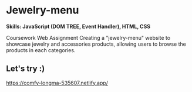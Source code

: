 # Jewelry-menu

**Skills: JavaScript (DOM TREE, Event Handler), HTML, CSS**

Coursework Web Assignment
Creating a "jewelry-menu" website to showcase jewelry and accessories products, allowing users to browse the products in each categories.

## Let's try :)

https://comfy-longma-535607.netlify.app/

